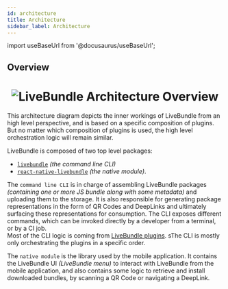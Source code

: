 ```yaml
---
id: architecture
title: Architecture
sidebar_label: Architecture
---
```


import useBaseUrl from '@docusaurus/useBaseUrl';

## Overview

<h1 align="center">
  <img alt="LiveBundle Architecture Overview" src={useBaseUrl('img/lbarch.svg')} />
</h1>

This architecture diagram depicts the inner workings of LiveBundle from an high level perspective, and is based on a specific composition of plugins. But no matter which composition of plugins is used, the high level orchestration logic will remain similar.

LiveBundle is composed of two top level packages:
- [`livebundle`](https://github.com/electrode-io/livebundle) *(the command line CLI)*
- [`react-native-livebundle`](https://github.com/electrode-io/react-native-livebunde) *(the native module)*.

The `command line CLI` is in charge of assembling LiveBundle packages _(containing one or more JS bundle along with some metadata)_ and uploading them to the storage. It is also responsible for generating package representations in the form of QR Codes and DeepLinks and ultimately surfacing these representations for consumption. The CLI exposes different commands, which can be invoked directly by a developer from a terminal, or by a CI job.<br/>
Most of the CLI logic is coming from [LiveBundle plugins](./plugins.md). sThe CLI is mostly only orchestrating the plugins in a specific order.

The `native module` is the library used by the mobile application. It contains the LiveBundle UI _(LiveBundle menu)_ to interact with LiveBundle from the mobile application, and also contains some logic to retrieve and install downloaded bundles, by scanning a QR Code or navigating a DeepLink.
